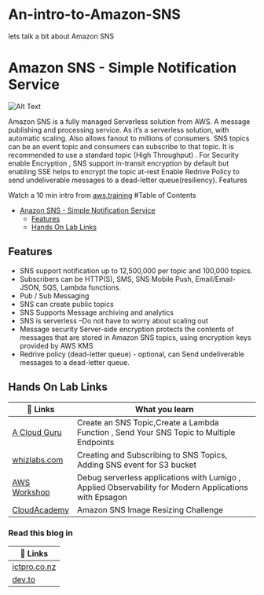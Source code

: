 # An-intro-to-Amazon-SNS
lets talk a bit about Amazon SNS



# Amazon SNS - Simple Notification Service
![Alt Text](https://dev-to-uploads.s3.amazonaws.com/uploads/articles/uw7q7dbd1o672f6phtkx.png)

Amazon SNS is a fully managed Serverless solution from AWS. A message publishing and processing service. As it’s a serverless solution, with automatic scaling. Also allows fanout to millions of consumers. SNS topics can be an event topic and consumers can subscribe to that topic.
It is recommended to use a standard topic (High Throughput) . For Security enable Encryption , SNS support in-transit encryption by default but enabling SSE helps to encrypt the topic at-rest
Enable Redrive Policy to send undeliverable messages to a dead-letter queue(resiliency).
Features

Watch a 10 min intro from [aws.training](https://www.aws.training/Details/Video?id=15881 )
#Table of Contents
- [Anazon SNS - Simple Notification Service](#anazon-sns---simple-notification-service)
  - [Features](#features)
  - [Hands On Lab Links](#hands-on-lab-links)

## Features
- SNS support notification up to 12,500,000 per topic and 100,000 topics.
- Subscribers can be HTTP(S), SMS, SNS Mobile Push, Email/Email-JSON, SQS, Lambda functions.
- Pub / Sub Messaging
- SNS can create public topics
- SNS Supports Message archiving and analytics
- SNS is serverless –Do not have to worry about scaling out
- Message security Server-side encryption protects the contents of messages that are stored in Amazon SNS topics, using encryption keys provided by AWS KMS
- Redrive policy (dead-letter queue) - optional, can Send undeliverable messages to a dead-letter queue.

## Hands On Lab Links 
|🔗 Links            | What you learn                                                               |
| ----------------- | ------------------------------------------------------------------ |
| [A Cloud Guru](https://acloudguru.com/hands-on-labs/creating-and-subscribing-to-aws-sns-topics )| Create an SNS Topic,Create a Lambda Function , Send Your SNS Topic to Multiple Endpoints|
| [whizlabs.com]( https://play.whizlabs.com/site/task_details?task_id=32&quest_id=37 ) |Creating and Subscribing to SNS Topics, Adding SNS event for S3 bucket |
| [AWS Workshop](https://awsworkshop.io/tags/sns/) | Debug serverless applications with Lumigo , Applied Observability for Modern Applications with Epsagon |
|[CloudAcademy](https://cloudacademy.com/) | Amazon SNS Image Resizing Challenge|


### Read this blog in

|🔗 Links            |
| ----------------- |
|[ictpro.co.nz](https://ictpro.co.nz/2021/09/26/an-intro-to-amazon-simple-notification-service-sns/)|
|[dev.to](https://dev.to/aws-builders/amazon-simple-notification-service-sns-4gf7)|
